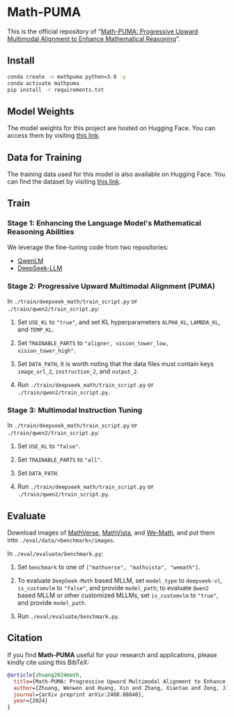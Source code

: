 # Math-PUMA

This is the official repository of "[Math-PUMA: Progressive Upward Multimodal Alignment to Enhance Mathematical Reasoning](https://www.arxiv.org/abs/2408.08640)".

## Install

```bash
conda create -n mathpuma python=3.9 -y
conda activate mathpuma
pip install -r requirements.txt
```

## Model Weights

The model weights for this project are hosted on Hugging Face. You can access them by visiting [this link](https://huggingface.co/Math-PUMA).


## Data for Training

The training data used for this model is also available on Hugging Face. You can find the dataset by visiting [this link](https://huggingface.co/Math-PUMA).

## Train

### Stage 1: Enhancing the Language Model's Mathematical Reasoning Abilities

We leverage the fine-tuning code from two repositories:

- [QwenLM](https://github.com/QwenLM/Qwen)
- [DeepSeek-LLM](https://github.com/deepseek-ai/DeepSeek-LLM)


### Stage 2: Progressive Upward Multimodal Alignment (PUMA)

In `./train/deepseek_math/train_script.py` or `./train/qwen2/train_script.py`:

1. Set `USE_KL` to `"true"`, and set KL hyperparameters `ALPHA_KL`, `LAMBDA_KL`, and `TEMP_KL`.

2. Set `TRAINABLE_PARTS` to `"aligner, vision_tower_low, vision_tower_high"`.

3. Set `DATA_PATH`, it is worth noting that the data files must contain keys `image_url_2`, `instruction_2`, and `output_2`.

4. Run `./train/deepseek_math/train_script.py` or `./train/qwen2/train_script.py`.

### Stage 3: Multimodal Instruction Tuning

In `./train/deepseek_math/train_script.py` or `./train/qwen2/train_script.py`:

1. Set `USE_KL` to `"false"`.

2. Set `TRAINABLE_PARTS` to `"all"`.

3. Set `DATA_PATH`.

4. Run `./train/deepseek_math/train_script.py` or `./train/qwen2/train_script.py`.

## Evaluate

Download images of [MathVerse](https://huggingface.co/datasets/AI4Math/MathVerse/resolve/main/images.zip?download=true), [MathVista](https://huggingface.co/datasets/AI4Math/MathVista/resolve/main/images.zip?download=true), and [We-Math](https://huggingface.co/datasets/We-Math/We-Math/resolve/main/testmini.zip?download=true), and put them into `./eval/data/<benchmark>/images`.

In `./eval/evaluate/benchmark.py`:

1. Set `benchmark` to one of `["mathverse", "mathvista", "wemath"]`.

2. To evaluate `DeepSeek-Math` based MLLM, set `model_type` to `deepseek-vl`, `is_customvlm` to `"false"`, and provide `model_path`; to evaluate `Qwen2` based MLLM or other customized MLLMs, set `is_customvlm` to `"true"`, and provide `model_path`.

3. Run `./eval/evaluate/benchmark.py`.

## Citation

If you find **Math-PUMA** useful for your research and applications, please kindly cite using this BibTeX:

```bibtex
@article{zhuang2024math,
  title={Math-PUMA: Progressive Upward Multimodal Alignment to Enhance Mathematical Reasoning},
  author={Zhuang, Wenwen and Huang, Xin and Zhang, Xiantao and Zeng, Jin},
  journal={arXiv preprint arXiv:2408.08640},
  year={2024}
}
```
